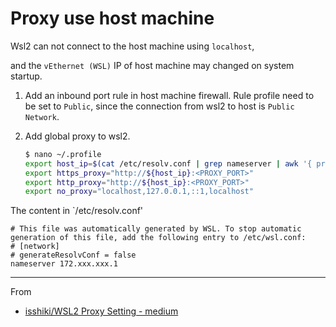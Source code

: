 # Proxy use host machine

Wsl2 can not connect to the host machine using `localhost`,

and the `vEthernet (WSL)` IP  of host machine may changed on system startup.

1. Add an inbound port rule in host machine firewall. Rule profile need to be set to `Public`, since the connection from wsl2 to host is `Public Network`.

2. Add global proxy to wsl2.
    ```bash
    $ nano ~/.profile
    export host_ip=$(cat /etc/resolv.conf | grep nameserver | awk '{ print $2 }')
    export https_proxy="http://${host_ip}:<PROXY_PORT>"
    export http_proxy="http://${host_ip}:<PROXY_PORT>"
    export no_proxy="localhost,127.0.0.1,::1,localhost"
    ```

The content in `/etc/resolv.conf'
```
# This file was automatically generated by WSL. To stop automatic generation of this file, add the following entry to /etc/wsl.conf:
# [network]
# generateResolvConf = false
nameserver 172.xxx.xxx.1
```
---
From
- [isshiki/WSL2 Proxy Setting - medium](https://isshiki.medium.com/wsl2-proxy-setting-2647a556c5ec)